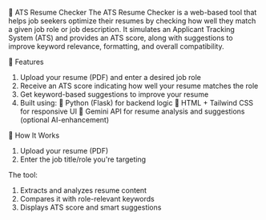 📝 ATS Resume Checker
The ATS Resume Checker is a web-based tool that helps job seekers optimize their resumes by checking how well they match a given job role or job description. It simulates an Applicant Tracking System (ATS) and provides an ATS score, along with suggestions to improve keyword relevance, formatting, and overall compatibility.

🚀 Features
1. Upload your resume (PDF) and enter a desired job role
2. Receive an ATS score indicating how well your resume matches the role
3. Get keyword-based suggestions to improve your resume
4. Built using:
🔹 Python (Flask) for backend logic
🔹 HTML + Tailwind CSS for responsive UI
🔹 Gemini API for resume analysis and suggestions (optional AI-enhancement)

📂 How It Works
1. Upload your resume (PDF)
2. Enter the job title/role you're targeting
   
The tool:
  1. Extracts and analyzes resume content
  2. Compares it with role-relevant keywords
  3. Displays ATS score and smart suggestions

